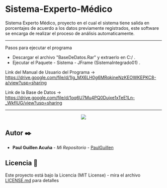 # Sistema-Experto-Médico
Sistema Experto Médico, proyecto en el cual el sistema tiene salida en porcentajes de acuerdo a los datos previamente registrados, este software se encarga de 
realizar el proceso de análisis automaticamente.

--------------------------------------------------------------------------------------------------------------------------------------

Pasos para ejecutar el programa
 * Descargar el archivo "BaseDeDatos.Rar" y extraerlo en C:/ .
 * Ejecutar el Paquete - Sistema - JFrame (SistemaIntegrado01) .

Link del Manual de Usuario del Programa -> https://drive.google.com/file/d/1Ig_MX6LH0g6MRqkineNzKEOWKEPKC8-a/view?usp=sharing

Link de la Base de Datos -> https://drive.google.com/file/d/1oq6U7Mu4PQ0Dujxe1xTeE1Ln-_WkfIUG/view?usp=sharing

--------------------------------------------------------------------------------------------------------------------------------------


<p align="center">
  <img src="https://i.postimg.cc/2SCpPycN/probando.png"/>
</p>

## Autor ✒️

* **Paul Guillen Acuña** - *Mi Repositorio* - [PaulGuillen](https://github.com/PaulGuillen?tab=repositories)

## Licencia 📄

Este proyecto está bajo la Licencia (MIT License) - mira el archivo [LICENSE.md](LICENSE.md) para detalles


